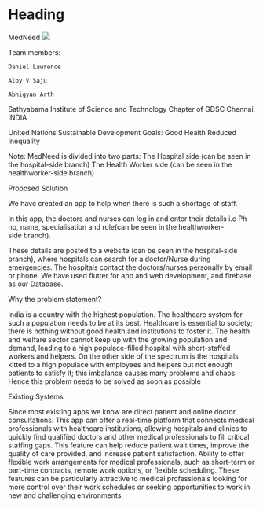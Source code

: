 <h1>Heading</h1>
<font>MedNeed</font>
<img src="C:\Users\Alby Saju\OneDrive\Desktop\to\teammembers.jpg">
<p>Team members:
	
 	Daniel Lawrence 
	
	Alby V Saju
	
	Abhigyan Arth

Sathyabama Institute of Science and Technology Chapter of GDSC
   Chennai, INDIA

United Nations Sustainable Development Goals: 
  										    Good Health
										    Reduced Inequality</p>
<p>
	Note: MedNeed is divided into two parts:
The Hospital side (can be seen in the hospital-side branch)
The Health Worker side (can be seen in the healthworker-side branch)</p>
<p>Proposed Solution


We have created an app to help when there is such a shortage of staff.

In this app, the doctors and nurses can log in and enter their details i.e
Ph no, name, specialisation and role(can be seen in the healthworker-side branch).

These details are posted to a website (can be seen in the hospital-side branch), where hospitals can search for a doctor/Nurse during emergencies. 
The hospitals contact the doctors/nurses personally by email or phone.
We have used flutter for app and web development, and firebase as our Database.
</p>
<p>
Why the problem statement?

India is a country with the highest population. The healthcare system for such a population needs to be at its best. Healthcare is essential to society; there is nothing without good health and institutions to foster it. The health and welfare sector cannot keep up with the growing population and demand, leading to a high populace-filled hospital with short-staffed workers and helpers. On the other side of the spectrum is the hospitals kitted to a high populace with employees and helpers but not enough patients to satisfy it; this imbalance causes many problems and chaos.
Hence this problem needs to be solved as soon as possible

Existing Systems

Since most existing apps we know are direct patient and online doctor consultations.
This app can offer a real-time platform that connects medical professionals with healthcare institutions, allowing hospitals and clinics to quickly find qualified doctors and other medical professionals to fill critical staffing gaps. This feature can help reduce patient wait times, improve the quality of care provided, and increase patient satisfaction.
Ability to offer flexible work arrangements for medical professionals, such as short-term or part-time contracts, remote work options, or flexible scheduling. These features can be particularly attractive to medical professionals looking for more control over their work schedules or seeking opportunities to work in new and challenging environments.




</p>
